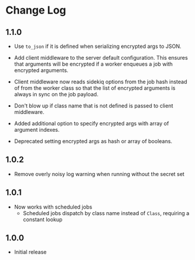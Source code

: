 # Change Log

## 1.1.0

* Use `to_json` if it is defined when serializing encrypted args to JSON.

* Add client middleware to the server default configuration. This ensures that arguments will be encrypted if a worker enqueues a job with encrypted arguments.

* Client middleware now reads sidekiq options from the job hash instead of from the worker class so that the list of encrypted arguments is always in sync on the job payload.

* Don't blow up if class name that is not defined is passed to client middleware.

* Added additional option to specify encrypted args with array of argument indexes.

* Deprecated setting encrypted args as hash or array of booleans.

## 1.0.2

* Remove overly noisy log warning when running without the secret set

## 1.0.1

* Now works with scheduled jobs
  * Scheduled jobs dispatch by class name instead of `Class`, requiring a constant lookup

## 1.0.0

* Initial release
